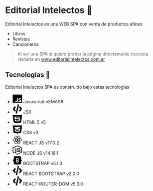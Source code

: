 # Editorial Intelectos 📕

Editorial Intelectos es una WEB SPA con venta de productos afines
- Libros
- Revistas
- Cancioneros

> Al ser una SPA si quiere probar la página directamente necesita
> visitarla en www.editorialIntelectos.com.ar 
️
## Tecnologías 🚀

Editorial Intelectos SPA es construido bajo estas tecnologías
- <img src="./src/logos/js-brands.svg" width="30" height="30"> Javascript vEMAS6</img>
- <img src="./src/logos/code-solid.svg" width="30" height="30"> JSX</img>
- <img src="./src/logos/html5-brands.svg" width="30" height="30"> HTML 5 v5</img>
- <img src="./src/logos/css3-alt-brands.svg" width="30" height="30"> CSS v3</img>
- <img src="./src/logos/react-brands.svg" width="30" height="30"> REACT JS v17.0.2</img>
- <img src="./src/logos/node-js-brands.svg" width="30" height="30"> NODE JS v14.18.1</img>
- <img src="./src/logos/bootstrap-brands.svg" width="30" height="30"> BOOTSTRAP v5.1.3</img>
- <img src="./src/logos/code-solid.svg" width="30" height="30"> REACT BOOTSTRAP v2.0.0</img>
- <img src="./src/logos/code-solid.svg" width="30" height="30"> REACT-ROUTER-DOM v5.3.0</img>
